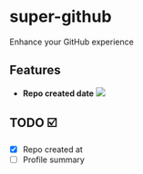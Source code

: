 # super-github

Enhance your GitHub experience

## Features

- **Repo created date**
![](https://i.imgur.com/Jrl3hJp.png)

## TODO :ballot_box_with_check:

- [x] Repo created at
- [ ] Profile summary